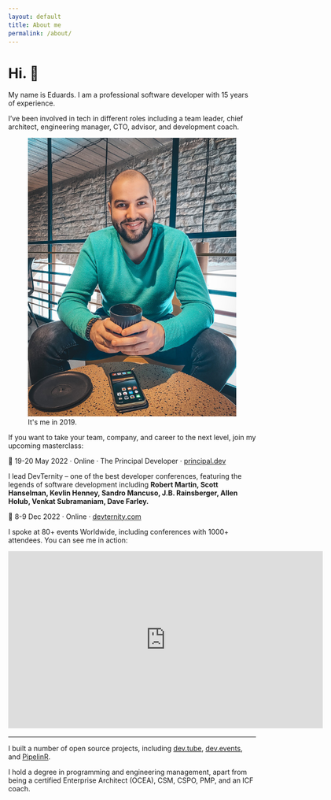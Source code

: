 ```yaml
---
layout: default
title: About me
permalink: /about/
---
```


# Hi. 👋

My name is Eduards. I am a professional software developer with 15 years of experience. 

I’ve been involved in tech in different roles including a team leader, chief architect, engineering manager, CTO, advisor, and development coach.

<figure>
<img src="/images/about.jpg">
<figcaption>It's me in 2019.</figcaption>
</figure>

If you want to take your team, company, and career to the next level, join my upcoming masterclass:

📅 19-20 May 2022 · Online · The Principal Developer · [principal.dev](https://principal.dev)

I lead DevTernity – one of the best developer conferences, featuring the legends of software development including **Robert Martin, Scott Hanselman, Kevlin Henney, Sandro Mancuso, J.B. Rainsberger, Allen Holub, Venkat Subramaniam, Dave Farley.**

📅 8-9 Dec 2022 · Online · [devternity.com](https://devternity.com)

I spoke at 80+ events Worldwide, including conferences with 1000+ attendees. You can see me in action:

<div class="videoWrapper">
<iframe id="ytplayer" type="text/html" width="640" height="360"
  src="https://www.youtube.com/embed/AEtCEt44vlE?autoplay=0&origin=https://sizovs.net"
  frameborder="0"></iframe>
</div>

---

I built a number of open source projects, including [dev.tube](https://dev.tube), [dev.events](https://dev.events), and [PipelinR](https://github.com/sizovs/pipelinr).

I hold a degree in programming and engineering management, apart from being a certified Enterprise Architect (OCEA), CSM, CSPO, PMP, and an ICF coach.
